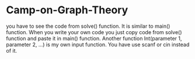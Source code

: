 # Camp-on-Graph-Theory 

you have to see the code from solve() function. It is similar to main() function. When you write your own code you just copy code from solve() function and paste it in main() function.
Another function Int(parameter 1, parameter 2, ...) is my own input function. You have use scanf or cin instead of it.
